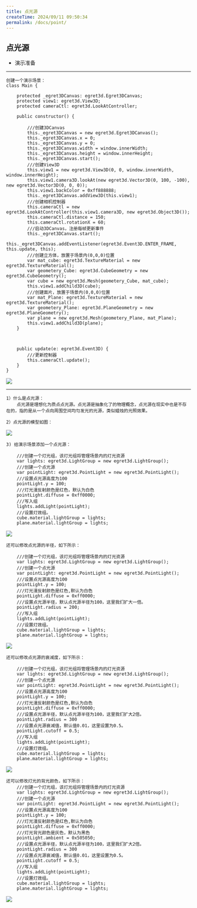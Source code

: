 ```yaml
---
title: 点光源
createTime: 2024/09/11 09:50:34
permalink: /docs/point/
---
```

点光源
----------

* 演示准备

----------

	创建一个演示场景：
	class Main {
	
	    protected _egret3DCanvas: egret3d.Egret3DCanvas;
	    protected view1: egret3d.View3D;
	    protected cameraCtl: egret3d.LookAtController;
	
	    public constructor() {
	
	        ///创建3DCanvas
	        this._egret3DCanvas = new egret3d.Egret3DCanvas();
	        this._egret3DCanvas.x = 0;
	        this._egret3DCanvas.y = 0;
	        this._egret3DCanvas.width = window.innerWidth;
	        this._egret3DCanvas.height = window.innerHeight;
	        this._egret3DCanvas.start();
	        ///创建View3D
	        this.view1 = new egret3d.View3D(0, 0, window.innerWidth, window.innerHeight);
	        this.view1.camera3D.lookAt(new egret3d.Vector3D(0, 100, -100), new egret3d.Vector3D(0, 0, 0));
	        this.view1.backColor = 0xff888888;
	        this._egret3DCanvas.addView3D(this.view1);
	        ///创建相机控制器
	        this.cameraCtl = new egret3d.LookAtController(this.view1.camera3D, new egret3d.Object3D());
	        this.cameraCtl.distance = 150;
	        this.cameraCtl.rotationX = 60;
	        ///启动3DCanvas，注册每帧更新事件
	        this._egret3DCanvas.start();
	        this._egret3DCanvas.addEventListener(egret3d.Event3D.ENTER_FRAME, this.update, this);
	        ///创建立方体，放置于场景内(0,0,0)位置
	        var mat_cube: egret3d.TextureMaterial = new egret3d.TextureMaterial();
	        var geometery_Cube: egret3d.CubeGeometry = new egret3d.CubeGeometry();
	        var cube = new egret3d.Mesh(geometery_Cube, mat_cube);
	        this.view1.addChild3D(cube);
	        ///创建面片，放置于场景内(0,0,0)位置
	        var mat_Plane: egret3d.TextureMaterial = new egret3d.TextureMaterial();
	        var geometery_Plane: egret3d.PlaneGeometry = new egret3d.PlaneGeometry();
	        var plane = new egret3d.Mesh(geometery_Plane, mat_Plane);
	        this.view1.addChild3D(plane);
	    }
	
	
	    
	    public update(e: egret3d.Event3D) {
	        ///更新控制器
	        this.cameraCtl.update();
	    }
	}  

![](Img_1.png)

----------

	1）什么是点光源：
		点光源是理想化为质点点光源。点光源是抽象化了的物理概念，点光源在现实中也是不存在的，指的是从一个点向周围空间均匀发光的光源，类似蜡烛的光照效果。

	2）点光源的模型如图：
![](Img_5.jpg)  

	3) 给演示场景添加一个点光源： 

 		///创建一个灯光组，该灯光组将管理场景内的灯光资源
        var lights: egret3d.LightGroup = new egret3d.LightGroup();
        ///创建一个点光源
        var pointLight: egret3d.PointLight = new egret3d.PointLight();
        ///设置点光源高度为100
        pointLight.y = 100;
        ///灯光漫反射颜色是红色，默认为白色
        pointLight.diffuse = 0xff0000;
        ///写入组
        lights.addLight(pointLight);
        ///设置灯效组。
        cube.material.lightGroup = lights;
        plane.material.lightGroup = lights;
![](Img_6.png)  

	还可以修改点光源的半径，如下所示：  

        ///创建一个灯光组，该灯光组将管理场景内的灯光资源
        var lights: egret3d.LightGroup = new egret3d.LightGroup();
        ///创建一个点光源
        var pointLight: egret3d.PointLight = new egret3d.PointLight();
        ///设置点光源高度为100
        pointLight.y = 100;
        ///灯光漫反射颜色是红色,默认为白色
        pointLight.diffuse = 0xff0000;
        ///设置点光源半径，默认点光源半径为100，这里我们扩大一倍。
        pointLight.radius = 200;
        ///写入组
        lights.addLight(pointLight);
        ///设置灯效组。
        cube.material.lightGroup = lights;
        plane.material.lightGroup = lights;
![](Img_7.png)  

	还可以修改点光源的衰减度，如下所示：  

        ///创建一个灯光组，该灯光组将管理场景内的灯光资源
        var lights: egret3d.LightGroup = new egret3d.LightGroup();
        ///创建一个点光源
        var pointLight: egret3d.PointLight = new egret3d.PointLight();
        ///设置点光源高度为100
        pointLight.y = 100;
        ///灯光漫反射颜色是红色,默认为白色
        pointLight.diffuse = 0xff0000;
        ///设置点光源半径，默认点光源半径为100，这里我们扩大2倍。
        pointLight.radius = 300
        ///设置点光源衰减值，默认值0.01，这里设置为0.5。
        pointLight.cutoff = 0.5;
        ///写入组
        lights.addLight(pointLight);
        ///设置灯效组。
        cube.material.lightGroup = lights;
        plane.material.lightGroup = lights;
![](Img_8.png)  

	还可以修改灯光的背光颜色，如下所示： 
        ///创建一个灯光组，该灯光组将管理场景内的灯光资源
        var lights: egret3d.LightGroup = new egret3d.LightGroup();
        ///创建一个点光源
        var pointLight: egret3d.PointLight = new egret3d.PointLight();
        ///设置点光源高度为100
        pointLight.y = 100;
        ///灯光漫反射颜色是红色,默认为白色
        pointLight.diffuse = 0xff0000;
        ///灯光背光颜色是灰色，默认为黑色
        pointLight.ambient = 0x505050;
        ///设置点光源半径，默认点光源半径为100，这里我们扩大2倍。
        pointLight.radius = 300
        ///设置点光源衰减值，默认值0.01，这里设置为0.5。
        pointLight.cutoff = 0.5;
        ///写入组
        lights.addLight(pointLight);
        ///设置灯效组。
        cube.material.lightGroup = lights;
        plane.material.lightGroup = lights;
![](Img_9.png)  